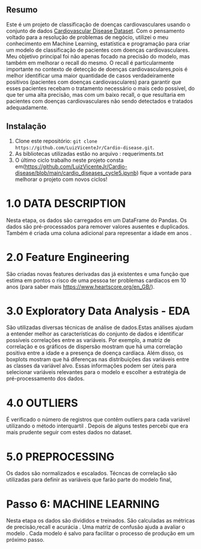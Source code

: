 ## Resumo 
Este é um projeto de classificação de doenças cardiovasculares usando o conjunto de dados [Cardiovascular Disease Dataset](https://www.kaggle.com/sulianova/cardiovascular-disease-dataset). Com o pensamento voltado para a resolução de problemas de negócio, utilizei o meu conhecimento em Machine Learning, estatística e programação para criar um modelo de classificação de pacientes com doenças cardiovasculares. Meu objetivo principal foi não apenas focado na precisão do modelo, mas também em melhorar o recall do mesmo.
O recall é particularmente importante no contexto de detecção de doenças cardiovasculares,pois é melhor identificar uma maior quantidade de casos verdadeiramente positivos (pacientes com doenças cardiovasculares) para garantir que esses pacientes recebam o tratamento necessário o mais cedo possível, do que ter uma alta precisão, mas com um baixo recall, o que resultaria em pacientes com doenças cardiovasculares não sendo detectados e tratados adequadamente.
 
## Instalação
1. Clone este repositório: `git clone https://github.com/LuizVicenteJr/Cardio-disease.git`.
2. As bibliotecas utilizadas estão no arquivo : requeriments.txt
3. O último ciclo trabalho neste projeto consta em(https://github.com/LuizVicenteJr/Cardio-disease/blob/main/cardio_diseases_cycle5.ipynb) fique a vontade para melhorar o projeto com novos ciclos!


# **1.0 DATA DESCRIPTION**
Nesta etapa, os dados são carregados em um DataFrame do Pandas. Os dados são pré-processados para remover valores ausentes e duplicados. Também é criada uma coluna adicional para representar a idade em anos .

# **2.0 Feature Engineering**
São criadas novas features derivadas das já existentes e uma função que estima em pontos o risco de uma pessoa ter problemas cardíacos em 10 anos (para saber mais https://www.heartscore.org/en_GB/).

# **3.0 Exploratory Data Analysis - EDA**
São utilizadas diversas técnicas de análise de dados.Estas análises ajudam a entender melhor as características do conjunto de dados e identificar possíveis correlações entre as variáveis. Por exemplo, a matriz de correlação e os gráficos de dispersão mostram que há uma correlação positiva entre a idade e a presença de doença cardíaca. Além disso, os boxplots mostram que há diferenças nas distribuições das variáveis entre as classes da variável alvo. Essas informações podem ser úteis para selecionar variáveis relevantes para o modelo e escolher a estratégia de pré-processamento dos dados.

# **4.0 OUTLIERS**
É verificado o número de registros que contêm outliers para cada variável utilizando o método interquartil . Depois de alguns testes percebi que era mais prudente seguir com estes dados no dataset. 

# **5.0 PREPROCESSING**
Os dados são normalizados e escalados. Técncas de correlação são utilizadas para definir as variáveis que farão parte do modelo final,

# **Passo 6: MACHINE LEARNING**
Nesta etapa os dados são divididos e treinados. São calculadas as métricas de precisão,recall e acurácia . Uma matriz de confusão ajuda a avaliar o modelo . Cada modelo é salvo para facilitar o processo de produção em um próximo passo.

